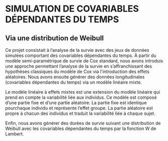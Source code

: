 # SIMULATION DE COVARIABLES DÉPENDANTES DU TEMPS
## Via une distribution de Weibull

Ce projet consistait à l’analyse de la survie avec des jeux de données simulées comportant des covariables dépendantes du temps. 
À partir du modèle semi-paramétrique de survie de Cox standard, nous avons introduis une approche permettant l’analyse de la survie en s’affranchissant des 
hypothèses classiques du modèle de Cox via l'introduction des effets aléatoires. Nous avons ensuite générer des données longitudinales (covariables dépendantes du temps)
via un modèle linéaire mixte.

Le modèle linéaire à effets mixtes est une extension du modèle linéaire qui prend en compte la variabilité liée aux individus. 
Ce modèle est composé d’une partie fixe et d’une partie aléatoire. La partie fixe est identique pourchaque individu et représente l’effet groupe. 
La partie aléatoire est propre à chacun des individus et traduit la variabilité liée à chaque sujet.

Enfin, nous avons générer des durées de survie suivant une distribution de Weibull avec les covariables dépendantes du temps par la fonction W de Lambert.
